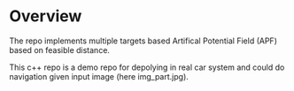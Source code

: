 # Overview
The repo implements multiple targets based Artifical Potential Field (APF) based on feasible distance.

This c++ repo is a demo repo for depolying in real car system and could do navigation given input image (here img_part.jpg).

